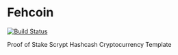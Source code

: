Fehcoin
=======

[![Build Status](https://travis-ci.org/RazorLove/fehcoin.png?branch=master)](https://travis-ci.org/RazorLove/fehcoin)


Proof of Stake Scrypt Hashcash Cryptocurrency Template
